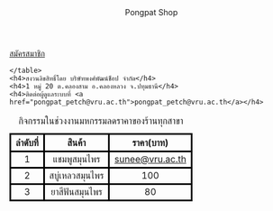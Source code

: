 <!DOCTYPE>
<html>
  <head>
    <meta charset="utf-8">
    <title>5_3</title>
    <style>
      table {
        border-collapse: collapse;
      }
      th,td {
        text-align: center;
        border: 3px solid black;
      }
    </style>
  </head>
  <body>
    <header>Pongpat Shop</header>
    <nav>
      <a href="">สมัครสมาชิก</a>
    </nav>
    <table>
      <caption>กิจกรรมในช่วงงานมหกรรมลดราคาของร้านทุกสาขา</caption>
    <thead>
      <tr>
      <th>ลำดับที่</th>
      <th>สินค้า</th>
      <th>ราคา(บาท)</th>
      </tr>
    </thead>
    <tbody>
      <tr>
      <td>1</td>
      <td>แชมพูสมุนไพร</td>
      <td><a href="mailto:sunee@vru.ac.th">sunee@vru.ac.th</a></td>
      </tr>
      <tr>
      <td>2</td>
      <td>สบู่เหลวสมุนไพร</td>
      <td>100</td>
      </tr>
      <tr>
      <td>3</td>
      <td>ยาสีฟันสมุนไพร</td>
      <td>80</td>
      </tr>
    </tbody>
      
    </table>
    <h4>สงวนลิขสิทธิ์โดย บริษัทพงศ์พัฒน์ช็อป จำกัด</h4>
    <h4>1 หมู่ 20 ต.คลองสาม อ.คลองหลวง จ.ปทุมธานี</h4>
    <h4>ติดต่อผู้ดูแลระบบที่ <a href="pongpat_petch@vru.ac.th">pongpat_petch@vru.ac.th</a></h4>
  </body>
</html>
